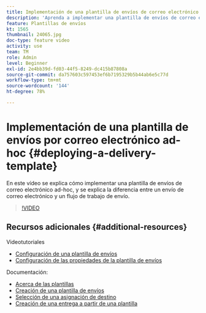 ```yaml
---
title: Implementación de una plantilla de envíos de correo electrónico ad-hoc en Adobe Campaign Classic
description: 'Aprenda a implementar una plantilla de envíos de correo electrónico ad-hoc y comprenda la diferencia entre un envío de correo electrónico y un flujo de trabajo de envío. '
feature: Plantillas de envíos
kt: 1565
thumbnail: 24065.jpg
doc-type: feature video
activity: use
team: TM
role: Admin
level: Beginner
exl-id: 2e4bb39d-fd03-44f5-8249-dc415b87808a
source-git-commit: da757603c597453ef6b7195329b5b44ab6e5c77d
workflow-type: tm+mt
source-wordcount: '144'
ht-degree: 78%

---
```


# Implementación de una plantilla de envíos por correo electrónico ad-hoc {#deploying-a-delivery-template}

En este vídeo se explica cómo implementar una plantilla de envíos de correo electrónico ad-hoc, y se explica la diferencia entre un envío de correo electrónico y un flujo de trabajo de envío.

>[!VIDEO](https://video.tv.adobe.com/v/24065?quality=12)

## Recursos adicionales {#additional-resources}

Videotutoriales
* [Configuración de una plantilla de envíos](/help/sending-messages/using-delivery-templates/configuring-a-delivery-template.md)
* [Configuración de las propiedades de la plantilla de envíos](/help/sending-messages/using-delivery-templates/setting-delivery-template-properties.md)

Documentación:

* [Acerca de las plantillas](https://experienceleague.adobe.com/docs/campaign-classic/using/sending-messages/using-delivery-templates/about-templates.html?lang=es)
* [Creación de una plantilla de envíos](https://experienceleague.adobe.com/docs/campaign-classic/using/sending-messages/using-delivery-templates/creating-a-delivery-template.html?lang=es)
* [Selección de una asignación de destino](https://experienceleague.adobe.com/docs/campaign-classic/using/sending-messages/using-delivery-templates/selecting-a-target-mapping.html?lang=es)
* [Creación de una entrega a partir de una plantilla](https://experienceleague.adobe.com/docs/campaign-classic/using/sending-messages/using-delivery-templates/creating-a-delivery-from-a-template.html?lang=es)
